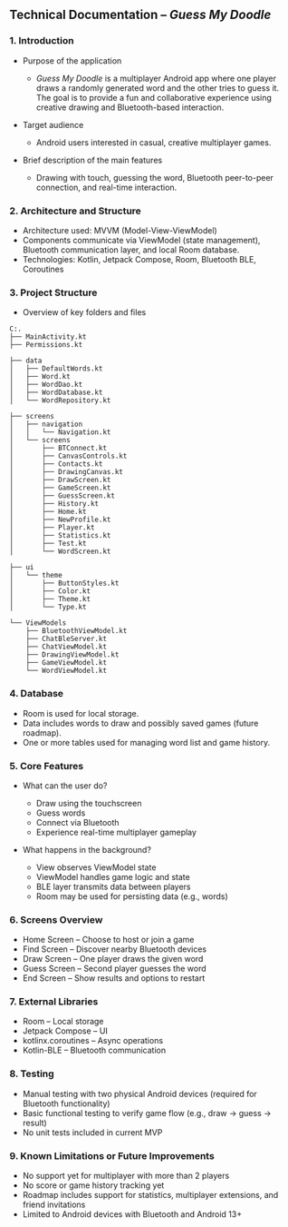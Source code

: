 ## Technical Documentation – *Guess My Doodle*

### 1. Introduction

* Purpose of the application

  * *Guess My Doodle* is a multiplayer Android app where one player draws a randomly generated word and the other tries to guess it. The goal is to provide a fun and collaborative experience using creative drawing and Bluetooth-based interaction.
* Target audience

  * Android users interested in casual, creative multiplayer games.
* Brief description of the main features

  * Drawing with touch, guessing the word, Bluetooth peer-to-peer connection, and real-time interaction.

### 2. Architecture and Structure

* Architecture used: MVVM (Model-View-ViewModel)
* Components communicate via ViewModel (state management), Bluetooth communication layer, and local Room database.
* Technologies: Kotlin, Jetpack Compose, Room, Bluetooth BLE, Coroutines

### 3. Project Structure

* Overview of key folders and files


```
C:.
├── MainActivity.kt
├── Permissions.kt

├── data
│   ├── DefaultWords.kt
│   ├── Word.kt
│   ├── WordDao.kt
│   ├── WordDatabase.kt
│   └── WordRepository.kt

├── screens
│   ├── navigation
│   │   └── Navigation.kt
│   └── screens
│       ├── BTConnect.kt
│       ├── CanvasControls.kt
│       ├── Contacts.kt
│       ├── DrawingCanvas.kt
│       ├── DrawScreen.kt
│       ├── GameScreen.kt
│       ├── GuessScreen.kt
│       ├── History.kt
│       ├── Home.kt
│       ├── NewProfile.kt
│       ├── Player.kt
│       ├── Statistics.kt
│       ├── Test.kt
│       └── WordScreen.kt

├── ui
│   └── theme
│       ├── ButtonStyles.kt
│       ├── Color.kt
│       ├── Theme.kt
│       └── Type.kt

└── ViewModels
    ├── BluetoothViewModel.kt
    ├── ChatBleServer.kt
    ├── ChatViewModel.kt
    ├── DrawingViewModel.kt
    ├── GameViewModel.kt
    └── WordViewModel.kt
```


### 4. Database

* Room is used for local storage.
* Data includes words to draw and possibly saved games (future roadmap).
* One or more tables used for managing word list and game history.

### 5. Core Features

* What can the user do?

  * Draw using the touchscreen
  * Guess words
  * Connect via Bluetooth
  * Experience real-time multiplayer gameplay
* What happens in the background?

  * View observes ViewModel state
  * ViewModel handles game logic and state
  * BLE layer transmits data between players
  * Room may be used for persisting data (e.g., words)

### 6. Screens Overview

* Home Screen – Choose to host or join a game
* Find Screen – Discover nearby Bluetooth devices
* Draw Screen – One player draws the given word
* Guess Screen – Second player guesses the word
* End Screen – Show results and options to restart

### 7. External Libraries

* Room – Local storage
* Jetpack Compose – UI
* kotlinx.coroutines – Async operations
* Kotlin-BLE – Bluetooth communication

### 8. Testing

* Manual testing with two physical Android devices (required for Bluetooth functionality)
* Basic functional testing to verify game flow (e.g., draw → guess → result)
* No unit tests included in current MVP

### 9. Known Limitations or Future Improvements

* No support yet for multiplayer with more than 2 players
* No score or game history tracking yet
* Roadmap includes support for statistics, multiplayer extensions, and friend invitations
* Limited to Android devices with Bluetooth and Android 13+
